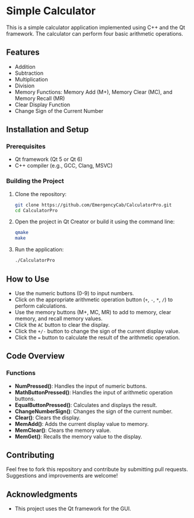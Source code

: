 # Simple Calculator

This is a simple calculator application implemented using C++ and the Qt framework. The calculator can perform four basic arithmetic operations.

## Features

- Addition
- Subtraction
- Multiplication
- Division
- Memory Functions: Memory Add (M+), Memory Clear (MC), and Memory Recall (MR)
- Clear Display Function
- Change Sign of the Current Number

## Installation and Setup

### Prerequisites

- Qt framework (Qt 5 or Qt 6)
- C++ compiler (e.g., GCC, Clang, MSVC)

### Building the Project

1. Clone the repository:
    ```sh
    git clone https://github.com/EmergencyCab/CalculatorPro.git
    cd CalculatorPro
    ```

2. Open the project in Qt Creator or build it using the command line:
    ```sh
    qmake
    make
    ```

3. Run the application:
    ```sh
    ./CalculatorPro
    ```

## How to Use

- Use the numeric buttons (0-9) to input numbers.
- Click on the appropriate arithmetic operation button (`+`, `-`, `*`, `/`) to perform calculations.
- Use the memory buttons (M+, MC, MR) to add to memory, clear memory, and recall memory values.
- Click the `AC` button to clear the display.
- Click the `+/-` button to change the sign of the current display value.
- Click the `=` button to calculate the result of the arithmetic operation.

## Code Overview

### Functions

- **NumPressed()**: Handles the input of numeric buttons.
- **MathButtonPressed()**: Handles the input of arithmetic operation buttons.
- **EqualButtonPressed()**: Calculates and displays the result.
- **ChangeNumberSign()**: Changes the sign of the current number.
- **Clear()**: Clears the display.
- **MemAdd()**: Adds the current display value to memory.
- **MemClear()**: Clears the memory value.
- **MemGet()**: Recalls the memory value to the display.

## Contributing

Feel free to fork this repository and contribute by submitting pull requests. Suggestions and improvements are welcome!

## Acknowledgments

- This project uses the Qt framework for the GUI.


